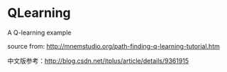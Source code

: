 # QLearning
A Q-learning example

source from: http://mnemstudio.org/path-finding-q-learning-tutorial.htm

中文版参考：http://blog.csdn.net/itplus/article/details/9361915
